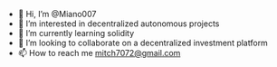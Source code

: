 - 👋 Hi, I’m @Miano007
- 👀 I’m interested in decentralized autonomous projects
- 🌱 I’m currently learning solidity
- 💞️ I’m looking to collaborate on a decentralized investment platform 
- 📫 How to reach me mitch7072@gmail.com

<!---
Miano007/Miano007 is a ✨ special ✨ repository because its `README.md` (this file) appears on your GitHub profile.
You can click the Preview link to take a look at your changes.
--->
